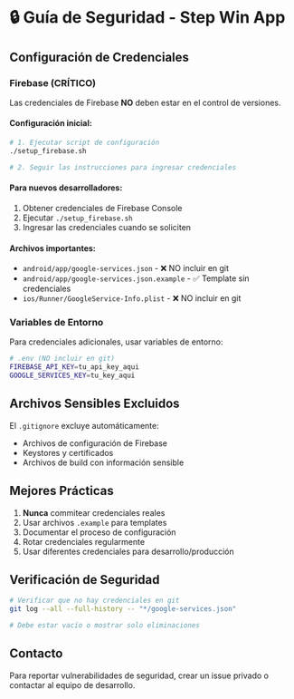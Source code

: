 # 🔒 Guía de Seguridad - Step Win App

## Configuración de Credenciales

### Firebase (CRÍTICO)

Las credenciales de Firebase **NO** deben estar en el control de versiones.

#### Configuración inicial:
```bash
# 1. Ejecutar script de configuración
./setup_firebase.sh

# 2. Seguir las instrucciones para ingresar credenciales
```

#### Para nuevos desarrolladores:
1. Obtener credenciales de Firebase Console
2. Ejecutar `./setup_firebase.sh`
3. Ingresar las credenciales cuando se soliciten

#### Archivos importantes:
- `android/app/google-services.json` - ❌ NO incluir en git
- `android/app/google-services.json.example` - ✅ Template sin credenciales
- `ios/Runner/GoogleService-Info.plist` - ❌ NO incluir en git

### Variables de Entorno

Para credenciales adicionales, usar variables de entorno:

```bash
# .env (NO incluir en git)
FIREBASE_API_KEY=tu_api_key_aqui
GOOGLE_SERVICES_KEY=tu_key_aqui
```

## Archivos Sensibles Excluidos

El `.gitignore` excluye automáticamente:
- Archivos de configuración de Firebase
- Keystores y certificados
- Archivos de build con información sensible

## Mejores Prácticas

1. **Nunca** commitear credenciales reales
2. Usar archivos `.example` para templates
3. Documentar el proceso de configuración
4. Rotar credenciales regularmente
5. Usar diferentes credenciales para desarrollo/producción

## Verificación de Seguridad

```bash
# Verificar que no hay credenciales en git
git log --all --full-history -- "*/google-services.json"

# Debe estar vacío o mostrar solo eliminaciones
```

## Contacto

Para reportar vulnerabilidades de seguridad, crear un issue privado o contactar al equipo de desarrollo.